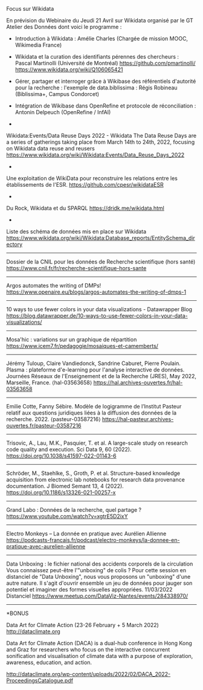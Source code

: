 Focus sur Wikidata

En prévision du Webinaire du Jeudi 21 Avril sur Wikidata organisé par le GT Atelier des Données dont voici le programme :

* Introduction à Wikidata : Amélie Charles (Chargée de mission MOOC, Wikimedia France)

* Wikidata et la curation des identifiants pérennes des chercheurs : Pascal Martinolli (Université de Montréal)
https://github.com/pmartinolli/
https://www.wikidata.org/wiki/Q106065421

* Gérer, partager et interroger grâce à Wikibase des référentiels d'autorité pour la recherche : l'exemple de data.biblissima : Régis Robineau (Biblissima+, Campus Condorcet)

* Intégration de Wikibase dans OpenRefine et protocole de réconciliation : Antonin Delpeuch (OpenRefine / InfAI)

-
Wikidata:Events/Data Reuse Days 2022 - Wikidata
The Data Reuse Days are a series of gatherings taking place from March 14th to 24th, 2022, focusing on Wikidata data reuse and reusers
https://www.wikidata.org/wiki/Wikidata:Events/Data_Reuse_Days_2022

-
Une exploitation de WikiData pour reconstruire les relations entre les établissements de l'ESR.
https://github.com/cpesr/wikidataESR

-
Du Rock, Wikidata et du SPARQL
https://dridk.me/wikidata.html

-
Liste des schéma de données mis en place sur Wikidata
https://www.wikidata.org/wiki/Wikidata:Database_reports/EntitySchema_directory

----------------------------------------

Dossier de la CNIL pour les données de Recherche scientifique (hors santé)
https://www.cnil.fr/fr/recherche-scientifique-hors-sante

----------------------------------------

Argos automates the writing of DMPs!
https://www.openaire.eu/blogs/argos-automates-the-writing-of-dmps-1

----------------------------------------

10 ways to use fewer colors in your data visualizations - Datawrapper Blog
https://blog.datawrapper.de/10-ways-to-use-fewer-colors-in-your-data-visualizations/

----------------------------------------

Mosa'hic : variations sur un graphique de répartition
https://www.icem7.fr/pedagogie/mosaiques-et-camemberts/

----------------------------------------

Jérémy Tuloup, Claire Vandiedonck, Sandrine Caburet, Pierre Poulain. Plasma : plateforme d'e-learning pour l'analyse interactive de données.
Journées Réseaux de l'Enseignement et de la Recherche (JRES), May 2022, Marseille, France. ⟨hal-03563658⟩
https://hal.archives-ouvertes.fr/hal-03563658

----------------------------------------

Emilie Cotte, Fanny Sébire. Modèle de logigramme de l’Institut Pasteur relatif aux questions juridiques liées à la diffusion des données de la recherche. 2022. ⟨pasteur-03587216⟩
https://hal-pasteur.archives-ouvertes.fr/pasteur-03587216

----------------------------------------

Trisovic, A., Lau, M.K., Pasquier, T. et al. A large-scale study on research code quality and execution. Sci Data 9, 60 (2022).
https://doi.org/10.1038/s41597-022-01143-6

----------------------------------------

Schröder, M., Staehlke, S., Groth, P. et al. Structure-based knowledge acquisition from electronic lab notebooks for research data provenance documentation. J Biomed Semant 13, 4 (2022).
https://doi.org/10.1186/s13326-021-00257-x

----------------------------------------

Grand Labo : Données de la recherche, quel partage ?
https://www.youtube.com/watch?v=xgtrE5D2ixY

----------------------------------------

Electro Monkeys – La donnée en pratique avec Aurélien Allienne
https://podcasts-francais.fr/podcast/electro-monkeys/la-donnee-en-pratique-avec-aurelien-allienne

----------------------------------------

Data Unboxing : le fichier national des accidents corporels de la circulation
Vous connaissez peut-être l'"unboxing" de colis ? Pour cette session en distanciel de "Data Unboxing", nous vous proposons un "unboxing" d'une autre nature. Il s'agit d'ouvrir ensemble un jeu de données pour jauger son potentiel et imaginer des formes visuelles appropriées.
11/03/2022 Distanciel
https://www.meetup.com/DataViz-Nantes/events/284338970/

----------------------------------------

*BONUS

Data Art for Climate Action (23-26 February + 5 March 2022) http://dataclimate.org

Data Art for Climate Action (DACA) is a dual-hub conference in Hong Kong and Graz for researchers who focus on the interactive concurrent sonification and visualisation of climate data with a purpose of exploration, awareness, education, and action.

http://dataclimate.org/wp-content/uploads/2022/02/DACA_2022-ProceedingsCatalogue.pdf 
